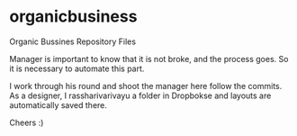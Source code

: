 # organicbusiness
Organic Bussines Repository Files

Manager is important to know that it is not broke, and the process goes. So it is necessary to automate this part.

I work through his round and shoot the manager here follow the commits.
As a designer, I rassharivarivayu a folder in Dropbokse and layouts are automatically saved there.

Cheers :)
